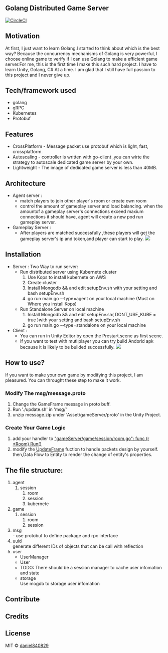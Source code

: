 ## Golang Distributed Game Server
[![CircleCI](https://circleci.com/gh/daniel840829/gameServer/tree/kubernete-intergration.svg?style=svg)](https://circleci.com/gh/daniel840829/gameServer/tree/kubernete-intergration)
## Motivation
At first, I just want to learn Golang.I started to think about which is the best way?
Because the concurrency mechanisms of Golang is very powerful, I choose online game to verify if I can use Golang to make a efficient game server.For me, this is the first time I make this such hard project. I have to learn Unity, Golang, C# At a time. I am glad that I still have full passion to this project and I never give up.
## Tech/framework used
- golang
- gRPC
- Kubernetes
- Protobuf
## Features
- CrossPlatform - Message packet use protobuf which is light, fast, crossplatform. 
- Autoscaling - controller is written with go-client ,you can wirte the strategy to autoscale dedicated game server by your own.
- Lightweight - The image of dedicated game server is less than 40MB.
## Architecture
- Agent server : 
  - match players to join other player's room or create own room
  - control the amount of gameplay server and load balancing. when the amountof a gameplay server's connections exceed maxium connections it should have, agent will create a new pod run gameplay server.
- Gameplay Server :
  - After players are matched successfully ,these players will get the gameplay server's ip and token,and player can start to play.
  ![](https://github.com/daniel840829/gameServer/blob/kubernete-intergration/Golang%20Game%20ServerArchitecture.png?raw=true)
## Installation
- Server :
Two Way to run server:
  - Run distributed server using Kubernete cluster
    1. Use Kops to install kubernete on AWS
    2. Create cluster
    3. Install Mongodb && and edit setupEnv.sh with your setting and bash setupEnv.sh
    4. go run main.go --type=agent on your local machine (Must on Where you install Kops)
  - Run Standalone Server on local machine
    1. Install Mongodb && and edit setupEnv.sh( DONT_USE_KUBE = true )with your setting and bash setupEnv.sh
    2. go run main.go --type=standalone on your local machine
- Client :
  - You can run in Unity Editor by open the Prestart.scene as first scene.
  - If you want to test with mutliplayer you can try build Andorid apk because it is likely to be builded successfully.
  ![](https://media.giphy.com/media/ftdlle6pOE6Y8w5bho/giphy.gif)
## How to use?
If you want to make your own game by modifying this project, I am pleasured.
You can throught these step to make it work.
### Modify The msg/message.proto
1. Change the GameFrame message in proto buff.
2. Run './update.sh' in 'msg/'
3. unzip message.zip under 'Asset/gameServer/proto' in the Unity Project.
### Create Your Game Logic
1. add your handler to <a href="https://github.com/daniel840829/gameServer/blob/a218213609e8857f84ffa5516c412922ef9cd4c1/game/session/room.go#L157">"gameServer/game/session/room.go": func (r *Room) Run()</a>
2. modify the <a href="https://github.com/daniel840829/Tank-Online/blob/87be8962024241dff4d8f3de1809fe4ef60f0848/Assets/Scripts/Entity/EntityManager.cs#L188">UpdateFrame</a> fuction to handle packets design by yourself. then,Data Flow to Entity to render the change of entity's properties.
## The file structure:
<ol>
  <li>agent
    <ol>
      <li>session
        <ol>
          <li>room</li>
          <li>session</li>
          <li>kubernete</li>
        </ol>
      </li>
    </ol>
  </li>
  <li>game
    <ol>
      <li>session
        <ol>
          <li>room</li>
          <li>session</li>
        </ol>
      </li>
    </ol>
  </li>
  <li>msg
  <br>  - use protobuf to define package and rpc interface
  </li>
   <li>
    uuid
    <br>generate different IDs of objects that can be call with reflection 
   </li>
  <li>user
    <ul>
      <li>UserManager</li>
      <li>User<li>
  TODO: There should be a session manager to cache user infomation and state
  <li>
    storage
    <br>Use mogdb to storage user infomation
  </li>
</ol>

## Contribute
## Credits
## License



MIT © [daniel840829]()
